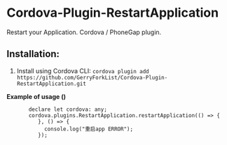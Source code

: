 Cordova-Plugin-RestartApplication
==============================

Restart your Application.  Cordova / PhoneGap plugin.

Installation:
-------------
1. Install using Cordova CLI:
    `cordova plugin add https://github.com/GerryForkList/Cordova-Plugin-RestartApplication.git`

__Example of usage ()__
           
           declare let cordova: any;
           cordova.plugins.RestartApplication.restartApplication(() => {
              }, () => {
                console.log("重启app ERROR");
              });

